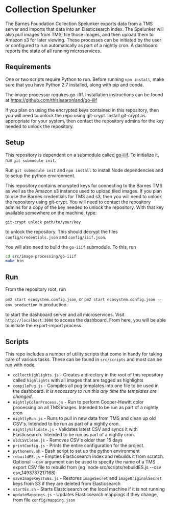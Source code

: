 # Collection Spelunker
The Barnes Foundation Collection Spelunker exports data from a TMS server and imports that data into an Elasticsearch index. The Spelunker will also pull images from TMS, tile those images, and then upload them to Amazon s3 for later viewing. These processes can be initiated by the user or configured to run automatically as part of a nightly cron. A dashboard reports the state of all running microservices.

## Requirements

One or two scripts require Python to run. Before running `npm install`, make sure
that you have Python 2.7 installed, along with pip and conda.

The image processor requires go-ifff. Installation instructions can be found at https://github.com/thisisaaronland/go-iiif

If you plan on using the encrypted keys contained in this repository, then you will need to unlock the repo using git-crypt. Install git-crypt as appropriate for your system, then contact the repository admins for the key needed to unlock the repository.

## Setup

This repository is dependent on a submodule called [go-iiif](https://github.com/thisisaaronland/go-iiif). To initialize it, run `git submodule init`. 

Run `git submodule init` and `npm install` to install Node dependencies and to setup the python environment.

This repository contains encrypted keys for connecting to the Barnes TMS as well as the Amazon s3 instance used to upload tiled images. If you plan to use the Barnes credentials for TMS and s3, then you will need to unlock the repository using git-crypt. You will need to contact the repository admins for a copy of the key needed to unlock the repository. With that key available somewhere on the machine, type:

`git-crypt unlock path/to/your/key`

to unlock the repository. This should decrypt the files `config/credentials.json` and `config/iiif.json`.

You will also need to build the `go-iiif` submodule. To this, run
```bash
cd src/image-processing/go-iiif
make bin
```

## Run

From the repository root, run

`pm2 start ecosystem.config.json`, or `pm2 start ecosystem.config.json --env production` in production.

to start the dashboard server and all microservices. Visit `http://localhost:3000` to access the dashboard. From here, you will be able to initiate the export-import process.

## Scripts

This repo includes a number of utility scripts that come in handy for taking care of various tasks. These can be found in `src/scripts` and most can be run with node.

* `collectHighlights.js` - Creates a directory in the root of this repository called `highlights` with all images that are tagged as highlights
* `compilePug.js` - Compiles all pug templates into one file to be used in the dashboard. *It is necessary to run this any time the templates are changed*.
* `nightlyColorProcess.js` - Run to perform Cooper-Hewitt color processing on all TMS images. Intended to be run as part of a nightly cron
* `nightlyRun.js` - Runs to pull in new data from TMS and clean up old CSV's. Intended to be run as part of a nightly cron.
* `nightlyValidate.js` - Validates latest CSV and syncs it with Elasticsearch. Intended to be run as part of a nightly cron.
* `oldCSVClean.js` - Removes CSV's older than 15 days
* `printConfig.js` - Prints the entire configuration for the project.
* `pythonenv.sh` - Bash script to set up the python environment
* `rebuildES.js` - Empties Elasticsearch index and rebuilds it from scratch. Optional --csv argument can be used to specify the name of a TMS export CSV file to rebuild from (eg `node src/scripts/rebuildES.js --csv csv_1493737217168)
* `saveImageKeysToEs.js` - Restores `imageSecret` and `imageOriginalSecret` keys from S3 if they are deleted from Elasticsearch
* `startEs.sh` - Starts Elastcisearch on the local machine if it is not running
* `updateMappings.js` - Updates Elasticsearch mappings if they change, from file `config/mapping.json`
